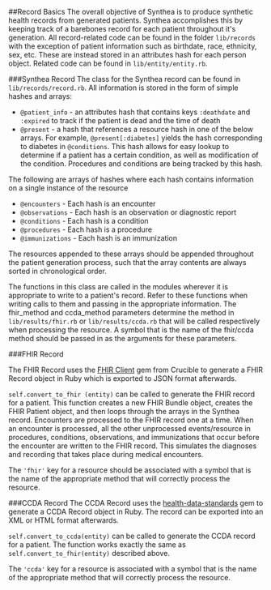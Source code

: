 ##Record Basics
The overall objective of Synthea is to produce synthetic health records from generated patients. Synthea accomplishes this by keeping track of a barebones record for each patient throughout it's generation. All record-related code can be found in the folder `lib/records` with the exception of patient information such as birthdate, race, ethnicity, sex, etc. These are instead stored in an attributes hash for each person object. Related code can be found in `lib/entity/entity.rb`.

###Synthea Record
The class for the Synthea record can be found in `lib/records/record.rb`. All information is stored in the form of simple hashes and arrays:

* `@patient_info` - an attributes hash that contains keys `:deathdate` and `:expired` to track if the patient is dead and the time of death
* `@present` - a hash that references a resource hash in one of the below arrays. For example, `@present[:diabetes]` yields the hash corresponding to diabetes in `@conditions`. This hash allows for easy lookup to determine if a patient has a certain condition, as well as modification of the condition. Procedures and conditions are being tracked by this hash.

The following are arrays of hashes where each hash contains information on a single instance of the resource
* `@encounters` - Each hash is an encounter
* `@observations` - Each hash is an observation or diagnostic report
* `@conditions` - Each hash is a condition
* `@procedures` - Each hash is a procedure
* `@immunizations` - Each hash is an immunization

The resources appended to these arrays should be appended throughout the patient generation process, such that the array contents are always sorted in chronological order.

The functions in this class are called in the modules wherever it is appropriate to write to a patient's record. Refer to these functions when writing calls to them and passing in the appropriate information. The fhir_method and ccda_method parameters determine the method in `lib/results/fhir.rb` or `lib/results/ccda.rb` that will be called respectively when processing the resource. A symbol that is the name of the fhir/ccda method should be passed in as the arguments for these parameters.

###FHIR Record

The FHIR Record uses the [FHIR Client](https://github.com/fhir-crucible/fhir_client) gem from Crucible to generate a FHIR Record object in Ruby which is exported to JSON format afterwards.

`self.convert_to_fhir (entity)` can be called to generate the FHIR record for a patient. This function creates a new FHIR Bundle object, creates the FHIR Patient object, and then loops through the arrays in the Synthea record. Encounters are processed to the FHIR record one at a time. When an encounter is processed, all the other unprocessed events/resource in procedures, conditions, observations, and immunizations that occur before the encounter are written to the FHIR record. This simulates the diagnoses and recording that takes place during medical encounters. 

The `'fhir'` key for a resource should be associated with a symbol that is the name of the appropriate method that will correctly process the resource.

###CCDA Record
The CCDA Record uses the [health-data-standards](https://github.com/projectcypress/health-data-standards) gem to generate a CCDA Record object in Ruby. The record can be exported into an XML or HTML format afterwards.

`self.convert_to_ccda(entity)` can be called to generate the CCDA record for a patient. The function works exactly the same as `self.convert_to_fhir(entity)` described above.

The `'ccda'` key for a resource is associated with a symbol that is the name of the appropriate method that will correctly process the resource.